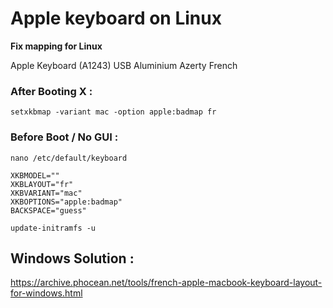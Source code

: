 # Apple keyboard on Linux

**Fix mapping for Linux**

Apple Keyboard (A1243) USB Aluminium
Azerty French

### After Booting X :

` setxkbmap -variant mac -option apple:badmap fr `

### Before Boot / No GUI :

` nano /etc/default/keyboard `

````
XKBMODEL=""
XKBLAYOUT="fr"
XKBVARIANT="mac"
XKBOPTIONS="apple:badmap"
BACKSPACE="guess"
 ````
 
` update-initramfs -u `

## Windows Solution :

https://archive.phocean.net/tools/french-apple-macbook-keyboard-layout-for-windows.html
